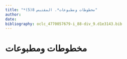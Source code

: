 ```yaml
---
title: "*مخطوطات ومطبوعات*. المقتبس 8(5)"
author: 
date: 
bibliography: oclc_4770057679-i_88-div_9.d1e3143.bib
---
```




#  مخطوطات ومطبوعات 

